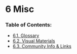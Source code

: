 # 6 Misc

### **Table of Contents:**

* [6.1. Glossary](6.1-glossary.md)
* [6.2. Visual Materials](6.2-visual-materials.md)
* [6.3. Community Info & Links](6.3-community-info-and-links.md)
